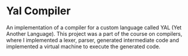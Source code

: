 # Yal Compiler
An implementation of a compiler for a custom language called YAL (Yet Another Language). This project was a part of the course on compilers, where I implemented a lexer, parser, generated intermediate code and implemented a virtual machine to execute the generated code.
